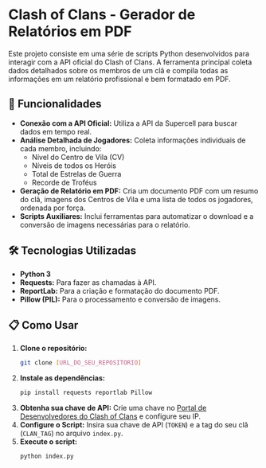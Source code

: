 #  Clash of Clans - Gerador de Relatórios em PDF

Este projeto consiste em uma série de scripts Python desenvolvidos para interagir com a API oficial do Clash of Clans. A ferramenta principal coleta dados detalhados sobre os membros de um clã e compila todas as informações em um relatório profissional e bem formatado em PDF.

## 🚀 Funcionalidades

* **Conexão com a API Oficial:** Utiliza a API da Supercell para buscar dados em tempo real.
* **Análise Detalhada de Jogadores:** Coleta informações individuais de cada membro, incluindo:
    * Nível do Centro de Vila (CV)
    * Níveis de todos os Heróis
    * Total de Estrelas de Guerra
    * Recorde de Troféus
* **Geração de Relatório em PDF:** Cria um documento PDF com um resumo do clã, imagens dos Centros de Vila e uma lista de todos os jogadores, ordenada por força.
* **Scripts Auxiliares:** Inclui ferramentas para automatizar o download e a conversão de imagens necessárias para o relatório.

## 🛠️ Tecnologias Utilizadas

* **Python 3**
* **Requests:** Para fazer as chamadas à API.
* **ReportLab:** Para a criação e formatação do documento PDF.
* **Pillow (PIL):** Para o processamento e conversão de imagens.

## 📋 Como Usar

1.  **Clone o repositório:**
    ```bash
    git clone [URL_DO_SEU_REPOSITORIO]
    ```
2.  **Instale as dependências:**
    ```bash
    pip install requests reportlab Pillow
    ```
3.  **Obtenha sua chave de API:** Crie uma chave no [Portal de Desenvolvedores do Clash of Clans](https://developer.clashofclans.com/) e configure seu IP.
4.  **Configure o Script:** Insira sua chave de API (`TOKEN`) e a tag do seu clã (`CLAN_TAG`) no arquivo `index.py`.
5.  **Execute o script:**
    ```bash
    python index.py
    ```